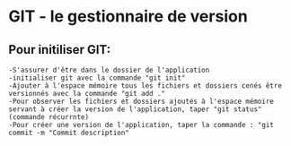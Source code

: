 # GIT - le gestionnaire de version

## Pour initiliser GIT:
    -S'assurer d'être dans le dossier de l'application
    -initialiser git avec la commande "git init"
    -Ajouter à l'espace mémoire tous les fichiers et dossiers cenés être versionnés avec la commande "git add ."
    -Pour observer les fichiers et dossiers ajoutés à l'espace mémoire servant à créer la version de l'application, taper "git status"(commande récurrnte)
    -Pour créer une version de l'application, taper la commande : "git commit -m "Commit description"